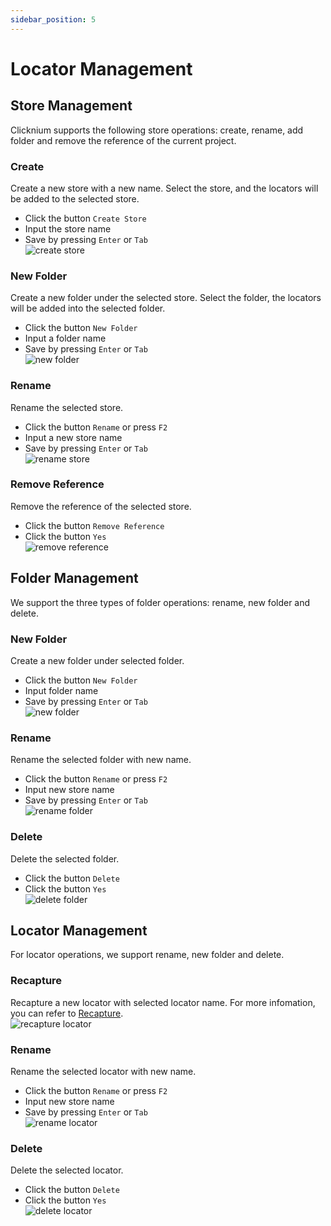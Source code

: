 ```yaml
---
sidebar_position: 5
---
```

# Locator Management

## Store Management

Clicknium supports the following store operations: create, rename, add folder and remove the reference of the current project.

### Create
Create a new store with a new name. Select the store, and the locators will be added to the selected store.  
- Click the button `Create Store`
- Input the store name
- Save by pressing `Enter` or `Tab`  
![create store](../../../img/recorder_store_create.png) 

### New Folder
Create a new folder under the selected store. Select the folder, the locators will be added into the selected folder.  
- Click the button `New Folder`
- Input a folder name
- Save by pressing `Enter` or `Tab`  
![new folder](../../../img/recorder_folder_new.png)

### Rename
Rename the selected store.  
- Click the button `Rename` or press `F2`
- Input a new store name
- Save by pressing `Enter` or `Tab`  
![rename store](../../../img/recorder_store_rename.png)

### Remove Reference
Remove the reference of the selected store.  
- Click the button `Remove Reference`  
- Click the button `Yes`  
![remove reference](../../../img/recorder_remove_reference.png)

## Folder Management

We support the three types of folder operations: rename, new folder and delete.

### New Folder
Create a new folder under selected folder.
- Click the button `New Folder`
- Input folder name
- Save by pressing `Enter` or `Tab`  
![new folder](../../../img/recorder_folder_new_folder.png)

### Rename
Rename the selected folder with new name.  
- Click the button `Rename` or press `F2`
- Input new store name
- Save by pressing `Enter` or `Tab`  
![rename folder](../../../img/recorder_folder_rename.png)

### Delete
Delete the selected folder.
- Click the button `Delete`  
- Click the button `Yes`   
![delete folder](../../../img/recorder_folder_delete.png)

## Locator Management
For locator operations, we support rename, new folder and delete.

### Recapture
Recapture a new locator with selected locator name. For more infomation, you can refer to [Recapture](./recapture.md).  
![recapture locator](../../../img/recorder_locator_recapture.png)

### Rename
Rename the selected locator with new name.  
- Click the button `Rename` or press `F2`
- Input new store name
- Save by pressing `Enter` or `Tab`  
![rename locator](../../../img/recapture_locator_rename.png)

### Delete
Delete the selected locator.
- Click the button `Delete`  
- Click the button `Yes`  
![delete locator](../../../img/recorder_locator_delete.png)